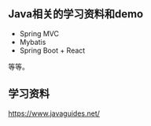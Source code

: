 ## Java相关的学习资料和demo

- Spring MVC
- Mybatis
- Spring Boot + React

等等。

## 学习资料

https://www.javaguides.net/